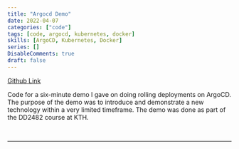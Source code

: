 ```yaml
---
title: "Argocd Demo"
date: 2022-04-07
categories: ["code"]
tags: [code, argocd, kubernetes, docker]
skills: [ArgoCD, Kubernetes, Docker]
series: []
DisableComments: true
draft: false
---
```


[Github Link](https://github.com/aykhazanchi/argocd-demo)

Code for a six-minute demo I gave on doing rolling deployments on ArgoCD. The purpose of the demo was to introduce and demonstrate a new technology within a very limited timeframe. The demo was done as part of the DD2482 course at KTH.

<br>

---